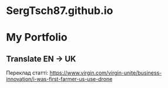 # SergTsch87.github.io

# My Portfolio

## Translate EN -> UK

Переклад статті:
https://www.virgin.com/virgin-unite/business-innovation/i-was-first-farmer-us-use-drone
